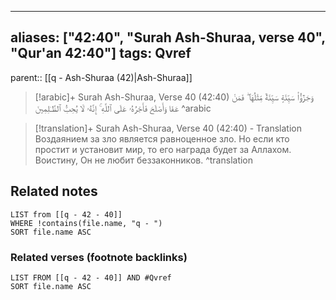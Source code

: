 
---
aliases: ["42:40", "Surah Ash-Shuraa, verse 40", "Qur'an 42:40"]
tags: Qvref
---

parent:: [[q - Ash-Shuraa (42)|Ash-Shuraa]]

> [!arabic]+ Surah Ash-Shuraa, Verse 40 (42:40)
> <span class="quran-arabic">وَجَزَٰٓؤُا۟ سَيِّئَةٍ سَيِّئَةٌ مِّثْلُهَا ۖ فَمَنْ عَفَا وَأَصْلَحَ فَأَجْرُهُۥ عَلَى ٱللَّهِ ۚ إِنَّهُۥ لَا يُحِبُّ ٱلظَّـٰلِمِينَ</span>
^arabic

> [!translation]+ Surah Ash-Shuraa, Verse 40 (42:40) - Translation
> Воздаянием за зло является равноценное зло. Но если кто простит и установит мир, то его награда будет за Аллахом. Воистину, Он не любит беззаконников.
^translation



## Related notes
```dataview
LIST from [[q - 42 - 40]]
WHERE !contains(file.name, "q - ")
SORT file.name ASC
```

### Related verses (footnote backlinks)
```dataview
LIST FROM [[q - 42 - 40]] AND #Qvref
SORT file.name ASC
```

